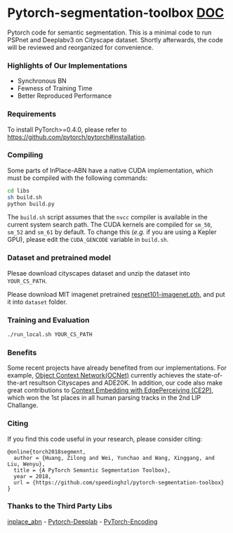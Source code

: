 # Pytorch-segmentation-toolbox [DOC](https://weiyc.github.io/assets/pdf/toolbox.pdf)
Pytorch code for semantic segmentation. This is a minimal code to run PSPnet and Deeplabv3 on Cityscape dataset.
Shortly afterwards, the code will be reviewed and reorganized for convenience.

### Highlights of Our Implementations
- Synchronous BN
- Fewness of Training Time
- Better Reproduced Performance

### Requirements

To install PyTorch>=0.4.0, please refer to https://github.com/pytorch/pytorch#installation.

### Compiling

Some parts of InPlace-ABN have a native CUDA implementation, which must be compiled with the following commands:
```bash
cd libs
sh build.sh
python build.py
``` 
The `build.sh` script assumes that the `nvcc` compiler is available in the current system search path.
The CUDA kernels are compiled for `sm_50`, `sm_52` and `sm_61` by default.
To change this (_e.g._ if you are using a Kepler GPU), please edit the `CUDA_GENCODE` variable in `build.sh`.

### Dataset and pretrained model

Plesae download cityscapes dataset and unzip the dataset into `YOUR_CS_PATH`.

Please download MIT imagenet pretrained [resnet101-imagenet.pth](http://sceneparsing.csail.mit.edu/model/pretrained_resnet/resnet101-imagenet.pth), and put it into `dataset` folder.

### Training and Evaluation
```bash
./run_local.sh YOUR_CS_PATH
``` 

### Benefits
Some recent projects have already benefited from our implementations. For example, [Object  Context  Network(OCNet)](https://github.com/PkuRainBow/OCNet) currently  achieves  the  state-of-the-art  resultson  Cityscapes  and  ADE20K.  In  addition,  our code also make great contributions to [Context Embedding with EdgePerceiving (CE2P)](https://github.com/liutinglt/CE2P), which won the 1st places in all human parsing tracks in the 2nd LIP Challange.

### Citing

If you find this code useful in your research, please consider citing:

    @online{torch2018segment,
      author = {Huang, Zilong and Wei, Yunchao and Wang, Xinggang, and Liu, Wenyu},
      title = {A PyTorch Semantic Segmentation Toolbox},
      year = 2018,
      url = {https://github.com/speedinghzl/pytorch-segmentation-toolbox}
    }

### Thanks to the Third Party Libs
[inplace_abn](https://github.com/mapillary/inplace_abn) - 
[Pytorch-Deeplab](https://github.com/speedinghzl/Pytorch-Deeplab) - 
[PyTorch-Encoding](https://github.com/zhanghang1989/PyTorch-Encoding)
